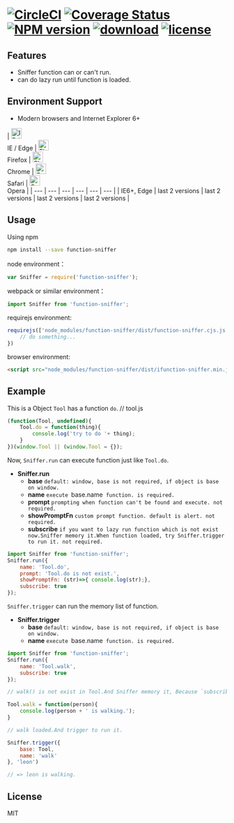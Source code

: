 # [![CircleCI](https://img.shields.io/circleci/build/github/wall-wxk/function-sniffer/master)](https://circleci.com/gh/wall-wxk/function-sniffer/tree/master) [![Coverage Status](https://coveralls.io/repos/github/wall-wxk/function-sniffer/badge.svg?branch=master)](https://coveralls.io/github/wall-wxk/function-sniffer?branch=master) [![NPM version](https://img.shields.io/npm/v/function-sniffer.svg)](https://www.npmjs.com/package/function-sniffer) [![download](https://img.shields.io/npm/dm/function-sniffer)](https://www.npmjs.com/package/function-sniffer) [![license](https://img.shields.io/badge/license-MIT-blue.svg)](https://github.com/wall-wxk/function-sniffer/blob/master/LICENSE)

## Features
- Sniffer function can or can't run.
- can do lazy run until function is loaded.

## Environment Support

- Modern browsers and Internet Explorer 6+

| [<img src="https://raw.githubusercontent.com/alrra/browser-logos/master/src/edge/edge_48x48.png" alt="IE / Edge" width="24px" height="24px" />](http://godban.github.io/browsers-support-badges/)</br>IE / Edge | [<img src="https://raw.githubusercontent.com/alrra/browser-logos/master/src/firefox/firefox_48x48.png" alt="Firefox" width="24px" height="24px" />](http://godban.github.io/browsers-support-badges/)</br>Firefox | [<img src="https://raw.githubusercontent.com/alrra/browser-logos/master/src/chrome/chrome_48x48.png" alt="Chrome" width="24px" height="24px" />](http://godban.github.io/browsers-support-badges/)</br>Chrome | [<img src="https://raw.githubusercontent.com/alrra/browser-logos/master/src/safari/safari_48x48.png" alt="Safari" width="24px" height="24px" />](http://godban.github.io/browsers-support-badges/)</br>Safari | [<img src="https://raw.githubusercontent.com/alrra/browser-logos/master/src/opera/opera_48x48.png" alt="Opera" width="24px" height="24px" />](http://godban.github.io/browsers-support-badges/)</br>Opera |
| --- | --- | --- | --- | --- | --- |
| IE6+, Edge | last 2 versions | last 2 versions | last 2 versions | last 2 versions |

## Usage

Using npm
```bash
npm install --save function-sniffer
```

node environment：
```js
var Sniffer = require('function-sniffer');
```

webpack or similar environment：
```js
import Sniffer from 'function-sniffer';
```

requirejs environment:
```js
requirejs(['node_modules/function-sniffer/dist/function-sniffer.cjs.js'], function (base) {
    // do something...
})
```

browser environment:
```html
<script src="node_modules/function-sniffer/dist/ifunction-sniffer.min.js"></script>
```

## Example

This is a Object `Tool` has a function `do`.
// tool.js
```javascript
(function(Tool, undefined){
    Tool.do = function(thing){
        console.log('try to do '+ thing);
    }
})(window.Tool || (window.Tool = {});
```

Now, `Sniffer.run` can execute function just like `Tool.do`. 
- **Sniffer.run**
    - **base** `default: window, base is not required, if object is base on window.`
    - **name** `execute `base.name` function. is required.`
    - **prompt** `prompting when function can't be found and execute. not required.`
    - **showPromptFn** `custom prompt function. default is alert. not required.`
    - **subscribe** `if you want to lazy run function which is not exist now.Sniffer memory it.When function loaded, try Sniffer.trigger to run it. not required.`

```javascript
import Sniffer from 'function-sniffer';
Sniffer.run({
    name: 'Tool.do', 
    prompt: 'Tool.do is not exist.',
    showPromptFn: (str)=>{ console.log(str);}, 
    subscribe: true
});
```

`Sniffer.trigger` can run the memory list of function.

- **Sniffer.trigger**
    - **base** `default: window, base is not required, if object is base on window.`
    - **name** `execute `base.name` function. is required.`

```javascript
import Sniffer from 'function-sniffer';
Sniffer.run({
    name: 'Tool.walk', 
    subscribe: true
});

// walk() is not exist in Tool.And Sniffer memory it, Because `subscribe:true`.

Tool.walk = function(person){
    console.log(person + ' is walking.');
}

// walk loaded.And trigger to run it.

Sniffer.trigger({
    base: Tool,
    name: 'walk'
}, 'leon')

// => leon is walking.
```


## License
MIT

